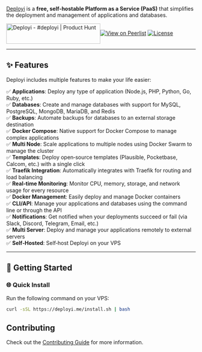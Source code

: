 
 [Deployi](https://deployi.me/) is a **free, self‑hostable Platform as a Service (PaaS)** that simplifies the deployment and management of applications and databases.


 <a href="https://www.producthunt.com/products/deployi?embed=true&utm_source=badge-featured&utm_medium=badge&utm_source=badge-deployi" target="_blank"><img src="https://api.producthunt.com/widgets/embed-image/v1/featured.svg?post_id=997417&theme=light&t=1753596347090" alt="Deployi - #deployi | Product Hunt" style="width: 250px; height: 54px; vertical-align: middle;" /></a>[![View on Peerlist](https://img.shields.io/badge/See%20on-Peerlist-7342FF?style=for-the-badge&logo=peerlist)](https://peerlist.io/ezeslucky/project/deployi)
 [![License](https://img.shields.io/badge/License-Apache%202.0-blue.svg)](LICENSE) 

---

## ✨ Features

Deployi includes multiple features to make your life easier:

✅ **Applications**: Deploy any type of application (Node.js, PHP, Python, Go, Ruby, etc.)  
✅ **Databases**: Create and manage databases with support for MySQL, PostgreSQL, MongoDB, MariaDB, and Redis  
✅ **Backups**: Automate backups for databases to an external storage destination  
✅ **Docker Compose**: Native support for Docker Compose to manage complex applications  
✅ **Multi Node**: Scale applications to multiple nodes using Docker Swarm to manage the cluster  
✅ **Templates**: Deploy open‑source templates (Plausible, Pocketbase, Calcom, etc.) with a single click  
✅ **Traefik Integration**: Automatically integrates with Traefik for routing and load balancing  
✅ **Real‑time Monitoring**: Monitor CPU, memory, storage, and network usage for every resource  
✅ **Docker Management**: Easily deploy and manage Docker containers  
✅ **CLI/API**: Manage your applications and databases using the command line or through the API  
✅ **Notifications**: Get notified when your deployments succeed or fail (via Slack, Discord, Telegram, Email, etc.)  
✅ **Multi Server**: Deploy and manage your applications remotely to external servers  
✅ **Self‑Hosted**: Self‑host Deployi on your VPS  

---

## 🚀 Getting Started

### 🌐 Quick Install
Run the following command on your VPS:

```bash
curl -sSL https://deployi.me/install.sh | bash
```

## Contributing

Check out the [Contributing Guide](CONTRIBUTING.md) for more information.



